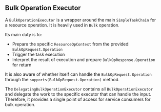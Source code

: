 ## Bulk Operation Executor

A `BulkOperationExecutor` is a wrapper around the main `SimpleTaskChain` for a resource operation. It is heavily used in `Bulk` operation.

Its main duty is to:
- Prepare the specific `ResourceOpContext` from the provided `BulkOpRequest.Operation`
- Trigger the task execution
- Interpret the result of execution and prepare `BulkOpResponse.Operation` for return

It is also aware of whether itself can handle the `BulkOpRequest.Operation` through the `supports(BulkOpRequest.Operation)` method.

The `DelegatingBulkOperationExecutor` contains all `BulkOperationExecutor` and delegate the work to the specific executor that can handle the input. Therefore, it provides a single point of access for service consumers for bulk operation.
